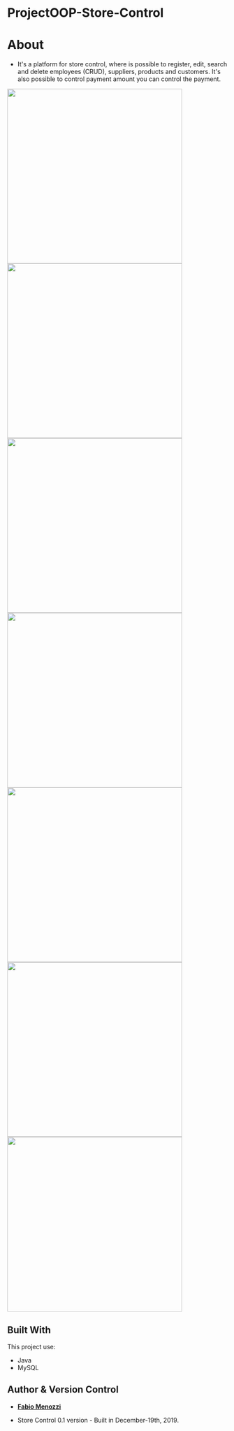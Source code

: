 # ProjectOOP-Store-Control

# About
* It's a platform for store control, where is possible to register, edit, search and delete employees (CRUD), suppliers, products and customers.
It's also possible to control payment amount you can control the payment. 

<img src="https://res.cloudinary.com/menozzi/image/upload/v1590420553/PROJECT%20POO%20-%20Store%20Control/Tela_Login_kaclbt.png" width="400">

<img src="https://res.cloudinary.com/menozzi/image/upload/v1590420559/PROJECT%20POO%20-%20Store%20Control/tela_login_com_sucesso_p0mqjq.png" width="400">

<img src="https://res.cloudinary.com/menozzi/image/upload/v1590420506/PROJECT%20POO%20-%20Store%20Control/Tela_cadastar_funcionarios_ypdyng.png" width="400">

<img src="https://res.cloudinary.com/menozzi/image/upload/v1590420496/PROJECT%20POO%20-%20Store%20Control/tela_cadastro_fornecedores_bxkdwe.png" width="400">

<img src="https://res.cloudinary.com/menozzi/image/upload/v1590420480/PROJECT%20POO%20-%20Store%20Control/Tela_cadastro_de_produto_cmqqon.png" width="400">

<img src="https://res.cloudinary.com/menozzi/image/upload/v1590420594/PROJECT%20POO%20-%20Store%20Control/Tela_consulta_fornecedores_hraphd.png" width="400">

<img src="https://res.cloudinary.com/menozzi/image/upload/v1590420623/PROJECT%20POO%20-%20Store%20Control/tela_logada_qjelmv.png" width="400">

## Built With
This project use:
* Java
* MySQL

## Author & Version Control

* [**Fabio Menozzi**](https://github.com/M3nozzi)

* Store Control 0.1 version - Built in December-19th, 2019.
